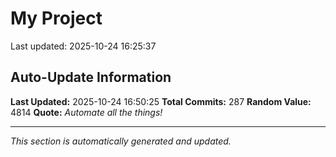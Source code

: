 # My Project


Last updated: 2025-10-24 16:25:37






































































































































































































































































































































































































































































































































































































































































































## Auto-Update Information

**Last Updated:** 2025-10-24 16:50:25
**Total Commits:** 287
**Random Value:** 4814
**Quote:** _Automate all the things!_

---
_This section is automatically generated and updated._